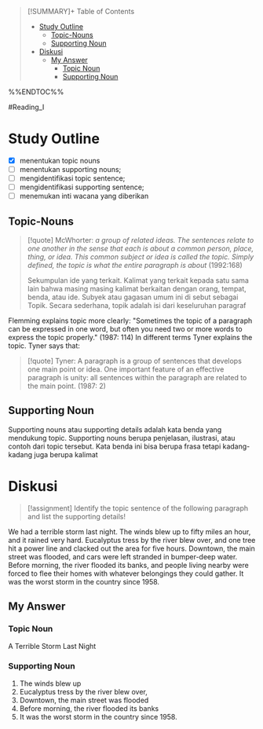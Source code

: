 
>[!SUMMARY]+ Table of Contents
>- [Study Outline](Sesi%204%20Reading%20for%20the%20Gist.md#Study%20Outline)
>    - [Topic-Nouns](Sesi%204%20Reading%20for%20the%20Gist.md#Topic-Nouns)
>    - [Supporting Noun](Sesi%204%20Reading%20for%20the%20Gist.md#Supporting%20Noun)
>- [Diskusi](Sesi%204%20Reading%20for%20the%20Gist.md#Diskusi)
>    - [My Answer](Sesi%204%20Reading%20for%20the%20Gist.md#My%20Answer)
>        - [Topic Noun](Sesi%204%20Reading%20for%20the%20Gist.md#Topic%20Noun)
>        - [Supporting Noun](Sesi%204%20Reading%20for%20the%20Gist.md#Supporting%20Noun)

%%ENDTOC%%

#Reading_I 

# Study Outline
- [x] menentukan topic nouns
- [ ] menentukan supporting nouns;
- [ ] mengidentifikasi topic sentence;
- [ ] mengidentifikasi supporting sentence;
- [ ] menemukan inti wacana yang diberikan

## Topic-Nouns

> [!quote] McWhorter:
> *a group of related ideas. The sentences relate to one another in the sense that each is about a common person, place, thing, or idea. This common subject or idea is called the topic. Simply defined, the topic is what the entire paragraph is about* (1992:168)
> 
> Sekumpulan ide yang terkait.  Kalimat yang terkait kepada satu sama lain bahwa masing masing kalimat berkaitan dengan orang, tempat, benda, atau ide. Subyek atau gagasan umum ini di sebut sebagai Topik. Secara sederhana, topik adalah isi dari keseluruhan paragraf

Flemming explains topic more clearly: "Sometimes the topic of a paragraph can be expressed in one word, but often you need two or more words to express the topic properly." (1987: 114) In different terms Tyner explains the topic. Tyner says that:

> [!quote] Tyner:
> A paragraph is a group of sentences that develops one main point or idea. One important feature of an effective paragraph is unity: all sentences within the paragraph are related to the main point. (1987: 2)


## Supporting Noun
Supporting nouns atau supporting details adalah kata benda yang mendukung topic. Supporting nouns berupa penjelasan, ilustrasi, atau contoh dari topic tersebut. Kata benda ini bisa berupa frasa tetapi kadang-kadang juga berupa kalimat

# Diskusi
>[!assignment]
Identify the topic sentence of the following paragraph and list the supporting details!

We had a terrible storm last night. The winds blew up to fifty miles an hour, and it rained very hard. Eucalyptus tress by the river blew over, and one tree hit a power line and clacked out the area for five hours. Downtown, the main street was flooded, and cars were left stranded in bumper-deep water. Before morning, the river flooded its banks, and people living nearby were forced to flee their homes with whatever belongings they could gather. It was the worst storm in the country since 1958.

## My Answer
### Topic Noun
A Terrible Storm Last Night

### Supporting Noun
1. The winds blew up
2. Eucalyptus tress by the river blew over, 
3. Downtown, the main street was flooded
4. Before morning, the river flooded its banks
5. It was the worst storm in the country since 1958.